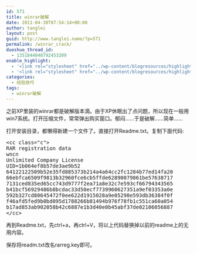 ```yaml
---
id: 571
title: winrar破解
date: 2011-04-30T07:54:14+00:00
author: tanglei
layout: post
guid: http://www.tanglei.name/?p=571
permalink: /winrar_crack/
duoshuo_thread_id:
  - 1351844048792453209
enable_highlight:
  - '<link rel="stylesheet" href="../wp-content/blogresources/highlightconfig/highlight.default.min.css"><script src="../wp-content/blogresources/highlightconfig/jquery-2.1.4.min.js"></script><script src="../wp-content/blogresources/highlightconfig/enable_highlight.js"></script>'
  - '<link rel="stylesheet" href="../wp-content/blogresources/highlightconfig/highlight.default.min.css"><script src="../wp-content/blogresources/highlightconfig/jquery-2.1.4.min.js"></script><script src="../wp-content/blogresources/highlightconfig/enable_highlight.js"></script>'
categories:
  - 经验技巧
tags:
  - winrar破解
---
```

之前XP里装的winrar都是破解版本滴。由于XP休眠出了点问题，所以现在一般用win7系统。打开压缩文件，常常弹出购买窗口。郁闷……于是破解……简单……

打开安装目录，都懒得新建一个文件了。直接打开Readme.txt。复制下面代码:

<pre>&lt;cc class="c">
RAR registration data
wncn
Unlimited Company License
UID=1b064ef8b57de3ae9b52
64122122509b52e35fd885373b214a4a64cc2fc1284b77ed14fa20
66ebfca6509f9813b32960fce6cb5ffde62890079861be57638717
7131ced835ed65cc743d9777f2ea71a8e32c7e593cf66794343565
b41bcf56929486b8bcdac33d50ecf7739960627351a9ef03353a0e
592b327cd80645472f0ee622d1915028a9e05298e593db36384f0f
f46afd5fed9b0bd095d1788266b81494b976f78fb1c551ca60a054
b17ad853ab902058b42c6887e1b3d40e0b45abf37de02106056887
&lt;/cc></pre>

再到Readme.txt，先ctrl+a，再ctrl+V，将以上代码替换掉以前的readme上的无用内容。

保存将readm.txt改名rarreg.key即可。